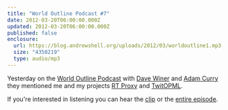 ```yaml
---
title: "World Outline Podcast #7"
date: 2012-03-20T06:00:00.000Z
updated: 2012-03-20T06:00:00.000Z
published: false
enclosure:
  url: https://blog.andrewshell.org/uploads/2012/03/worldoutline1.mp3
  size: "4350219"
  type: audio/mp3
---
```


Yesterday on the [World Outline Podcast](http://podcast.worldoutline.org/) with [Dave Winer](http://scripting.com/) and [Adam Curry](http://curry.com/) they mentioned me and my projects [RT Proxy](/rt-proxy/) and [TwitOPML](/shipping-is-scary/).

If you're interested in listening you can hear the [clip](/uploads/2012/03/worldoutline1.mp3) or the [entire episode](http://adam.curry.com/2012/03/19/wop720120319final.mp3).

